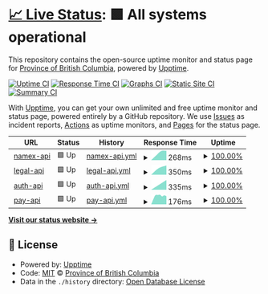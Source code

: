 # [📈 Live Status](https://bcgov.github.io/upptime): <!--live status--> **🟩 All systems operational**

This repository contains the open-source uptime monitor and status page for [Province of British Columbia](https://github.com/bcgov/BC-Policy-Framework-For-GitHub), powered by [Upptime](https://github.com/upptime/upptime).

[![Uptime CI](https://github.com/bcgov/upptime/workflows/Uptime%20CI/badge.svg)](https://github.com/bcgov/upptime/actions?query=workflow%3A%22Uptime+CI%22)
[![Response Time CI](https://github.com/bcgov/upptime/workflows/Response%20Time%20CI/badge.svg)](https://github.com/bcgov/upptime/actions?query=workflow%3A%22Response+Time+CI%22)
[![Graphs CI](https://github.com/bcgov/upptime/workflows/Graphs%20CI/badge.svg)](https://github.com/bcgov/upptime/actions?query=workflow%3A%22Graphs+CI%22)
[![Static Site CI](https://github.com/bcgov/upptime/workflows/Static%20Site%20CI/badge.svg)](https://github.com/bcgov/upptime/actions?query=workflow%3A%22Static+Site+CI%22)
[![Summary CI](https://github.com/bcgov/upptime/workflows/Summary%20CI/badge.svg)](https://github.com/bcgov/upptime/actions?query=workflow%3A%22Summary+CI%22)

With [Upptime](https://upptime.js.org), you can get your own unlimited and free uptime monitor and status page, powered entirely by a GitHub repository. We use [Issues](https://github.com/bcgov/upptime/issues) as incident reports, [Actions](https://github.com/bcgov/upptime/actions) as uptime monitors, and [Pages](https://bcgov.github.io/upptime) for the status page.

<!--start: status pages-->
<!-- This summary is generated by Upptime (https://github.com/upptime/upptime) -->
<!-- Do not edit this manually, your changes will be overwritten -->
<!-- prettier-ignore -->
| URL | Status | History | Response Time | Uptime |
| --- | ------ | ------- | ------------- | ------ |
| <img alt="" src="https://icons.duckduckgo.com/ip3/namex.apps.silver.devops.gov.bc.ca.ico" height="13"> [namex-api](https://namex.apps.silver.devops.gov.bc.ca/api/v1/nr-ops/healthz) | 🟩 Up | [namex-api.yml](https://github.com/bcgov/upptime/commits/HEAD/history/namex-api.yml) | <details><summary><img alt="Response time graph" src="./graphs/namex-api/response-time-week.png" height="20"> 268ms</summary><br><a href="https://bcgov.github.io/upptime/history/namex-api"><img alt="Response time 268" src="https://img.shields.io/endpoint?url=https%3A%2F%2Fraw.githubusercontent.com%2Fbcgov%2Fupptime%2FHEAD%2Fapi%2Fnamex-api%2Fresponse-time.json"></a><br><a href="https://bcgov.github.io/upptime/history/namex-api"><img alt="24-hour response time 268" src="https://img.shields.io/endpoint?url=https%3A%2F%2Fraw.githubusercontent.com%2Fbcgov%2Fupptime%2FHEAD%2Fapi%2Fnamex-api%2Fresponse-time-day.json"></a><br><a href="https://bcgov.github.io/upptime/history/namex-api"><img alt="7-day response time 268" src="https://img.shields.io/endpoint?url=https%3A%2F%2Fraw.githubusercontent.com%2Fbcgov%2Fupptime%2FHEAD%2Fapi%2Fnamex-api%2Fresponse-time-week.json"></a><br><a href="https://bcgov.github.io/upptime/history/namex-api"><img alt="30-day response time 268" src="https://img.shields.io/endpoint?url=https%3A%2F%2Fraw.githubusercontent.com%2Fbcgov%2Fupptime%2FHEAD%2Fapi%2Fnamex-api%2Fresponse-time-month.json"></a><br><a href="https://bcgov.github.io/upptime/history/namex-api"><img alt="1-year response time 268" src="https://img.shields.io/endpoint?url=https%3A%2F%2Fraw.githubusercontent.com%2Fbcgov%2Fupptime%2FHEAD%2Fapi%2Fnamex-api%2Fresponse-time-year.json"></a></details> | <details><summary><a href="https://bcgov.github.io/upptime/history/namex-api">100.00%</a></summary><a href="https://bcgov.github.io/upptime/history/namex-api"><img alt="All-time uptime 100.00%" src="https://img.shields.io/endpoint?url=https%3A%2F%2Fraw.githubusercontent.com%2Fbcgov%2Fupptime%2FHEAD%2Fapi%2Fnamex-api%2Fuptime.json"></a><br><a href="https://bcgov.github.io/upptime/history/namex-api"><img alt="24-hour uptime 100.00%" src="https://img.shields.io/endpoint?url=https%3A%2F%2Fraw.githubusercontent.com%2Fbcgov%2Fupptime%2FHEAD%2Fapi%2Fnamex-api%2Fuptime-day.json"></a><br><a href="https://bcgov.github.io/upptime/history/namex-api"><img alt="7-day uptime 100.00%" src="https://img.shields.io/endpoint?url=https%3A%2F%2Fraw.githubusercontent.com%2Fbcgov%2Fupptime%2FHEAD%2Fapi%2Fnamex-api%2Fuptime-week.json"></a><br><a href="https://bcgov.github.io/upptime/history/namex-api"><img alt="30-day uptime 100.00%" src="https://img.shields.io/endpoint?url=https%3A%2F%2Fraw.githubusercontent.com%2Fbcgov%2Fupptime%2FHEAD%2Fapi%2Fnamex-api%2Fuptime-month.json"></a><br><a href="https://bcgov.github.io/upptime/history/namex-api"><img alt="1-year uptime 100.00%" src="https://img.shields.io/endpoint?url=https%3A%2F%2Fraw.githubusercontent.com%2Fbcgov%2Fupptime%2FHEAD%2Fapi%2Fnamex-api%2Fuptime-year.json"></a></details>
| <img alt="" src="https://icons.duckduckgo.com/ip3/legal-api.apps.silver.devops.gov.bc.ca.ico" height="13"> [legal-api](https://legal-api.apps.silver.devops.gov.bc.ca/ops/healthz) | 🟩 Up | [legal-api.yml](https://github.com/bcgov/upptime/commits/HEAD/history/legal-api.yml) | <details><summary><img alt="Response time graph" src="./graphs/legal-api/response-time-week.png" height="20"> 350ms</summary><br><a href="https://bcgov.github.io/upptime/history/legal-api"><img alt="Response time 350" src="https://img.shields.io/endpoint?url=https%3A%2F%2Fraw.githubusercontent.com%2Fbcgov%2Fupptime%2FHEAD%2Fapi%2Flegal-api%2Fresponse-time.json"></a><br><a href="https://bcgov.github.io/upptime/history/legal-api"><img alt="24-hour response time 350" src="https://img.shields.io/endpoint?url=https%3A%2F%2Fraw.githubusercontent.com%2Fbcgov%2Fupptime%2FHEAD%2Fapi%2Flegal-api%2Fresponse-time-day.json"></a><br><a href="https://bcgov.github.io/upptime/history/legal-api"><img alt="7-day response time 350" src="https://img.shields.io/endpoint?url=https%3A%2F%2Fraw.githubusercontent.com%2Fbcgov%2Fupptime%2FHEAD%2Fapi%2Flegal-api%2Fresponse-time-week.json"></a><br><a href="https://bcgov.github.io/upptime/history/legal-api"><img alt="30-day response time 350" src="https://img.shields.io/endpoint?url=https%3A%2F%2Fraw.githubusercontent.com%2Fbcgov%2Fupptime%2FHEAD%2Fapi%2Flegal-api%2Fresponse-time-month.json"></a><br><a href="https://bcgov.github.io/upptime/history/legal-api"><img alt="1-year response time 350" src="https://img.shields.io/endpoint?url=https%3A%2F%2Fraw.githubusercontent.com%2Fbcgov%2Fupptime%2FHEAD%2Fapi%2Flegal-api%2Fresponse-time-year.json"></a></details> | <details><summary><a href="https://bcgov.github.io/upptime/history/legal-api">100.00%</a></summary><a href="https://bcgov.github.io/upptime/history/legal-api"><img alt="All-time uptime 100.00%" src="https://img.shields.io/endpoint?url=https%3A%2F%2Fraw.githubusercontent.com%2Fbcgov%2Fupptime%2FHEAD%2Fapi%2Flegal-api%2Fuptime.json"></a><br><a href="https://bcgov.github.io/upptime/history/legal-api"><img alt="24-hour uptime 100.00%" src="https://img.shields.io/endpoint?url=https%3A%2F%2Fraw.githubusercontent.com%2Fbcgov%2Fupptime%2FHEAD%2Fapi%2Flegal-api%2Fuptime-day.json"></a><br><a href="https://bcgov.github.io/upptime/history/legal-api"><img alt="7-day uptime 100.00%" src="https://img.shields.io/endpoint?url=https%3A%2F%2Fraw.githubusercontent.com%2Fbcgov%2Fupptime%2FHEAD%2Fapi%2Flegal-api%2Fuptime-week.json"></a><br><a href="https://bcgov.github.io/upptime/history/legal-api"><img alt="30-day uptime 100.00%" src="https://img.shields.io/endpoint?url=https%3A%2F%2Fraw.githubusercontent.com%2Fbcgov%2Fupptime%2FHEAD%2Fapi%2Flegal-api%2Fuptime-month.json"></a><br><a href="https://bcgov.github.io/upptime/history/legal-api"><img alt="1-year uptime 100.00%" src="https://img.shields.io/endpoint?url=https%3A%2F%2Fraw.githubusercontent.com%2Fbcgov%2Fupptime%2FHEAD%2Fapi%2Flegal-api%2Fuptime-year.json"></a></details>
| <img alt="" src="https://icons.duckduckgo.com/ip3/auth-api.apps.silver.devops.gov.bc.ca.ico" height="13"> [auth-api](https://auth-api.apps.silver.devops.gov.bc.ca/ops/healthz) | 🟩 Up | [auth-api.yml](https://github.com/bcgov/upptime/commits/HEAD/history/auth-api.yml) | <details><summary><img alt="Response time graph" src="./graphs/auth-api/response-time-week.png" height="20"> 335ms</summary><br><a href="https://bcgov.github.io/upptime/history/auth-api"><img alt="Response time 335" src="https://img.shields.io/endpoint?url=https%3A%2F%2Fraw.githubusercontent.com%2Fbcgov%2Fupptime%2FHEAD%2Fapi%2Fauth-api%2Fresponse-time.json"></a><br><a href="https://bcgov.github.io/upptime/history/auth-api"><img alt="24-hour response time 335" src="https://img.shields.io/endpoint?url=https%3A%2F%2Fraw.githubusercontent.com%2Fbcgov%2Fupptime%2FHEAD%2Fapi%2Fauth-api%2Fresponse-time-day.json"></a><br><a href="https://bcgov.github.io/upptime/history/auth-api"><img alt="7-day response time 335" src="https://img.shields.io/endpoint?url=https%3A%2F%2Fraw.githubusercontent.com%2Fbcgov%2Fupptime%2FHEAD%2Fapi%2Fauth-api%2Fresponse-time-week.json"></a><br><a href="https://bcgov.github.io/upptime/history/auth-api"><img alt="30-day response time 335" src="https://img.shields.io/endpoint?url=https%3A%2F%2Fraw.githubusercontent.com%2Fbcgov%2Fupptime%2FHEAD%2Fapi%2Fauth-api%2Fresponse-time-month.json"></a><br><a href="https://bcgov.github.io/upptime/history/auth-api"><img alt="1-year response time 335" src="https://img.shields.io/endpoint?url=https%3A%2F%2Fraw.githubusercontent.com%2Fbcgov%2Fupptime%2FHEAD%2Fapi%2Fauth-api%2Fresponse-time-year.json"></a></details> | <details><summary><a href="https://bcgov.github.io/upptime/history/auth-api">100.00%</a></summary><a href="https://bcgov.github.io/upptime/history/auth-api"><img alt="All-time uptime 100.00%" src="https://img.shields.io/endpoint?url=https%3A%2F%2Fraw.githubusercontent.com%2Fbcgov%2Fupptime%2FHEAD%2Fapi%2Fauth-api%2Fuptime.json"></a><br><a href="https://bcgov.github.io/upptime/history/auth-api"><img alt="24-hour uptime 100.00%" src="https://img.shields.io/endpoint?url=https%3A%2F%2Fraw.githubusercontent.com%2Fbcgov%2Fupptime%2FHEAD%2Fapi%2Fauth-api%2Fuptime-day.json"></a><br><a href="https://bcgov.github.io/upptime/history/auth-api"><img alt="7-day uptime 100.00%" src="https://img.shields.io/endpoint?url=https%3A%2F%2Fraw.githubusercontent.com%2Fbcgov%2Fupptime%2FHEAD%2Fapi%2Fauth-api%2Fuptime-week.json"></a><br><a href="https://bcgov.github.io/upptime/history/auth-api"><img alt="30-day uptime 100.00%" src="https://img.shields.io/endpoint?url=https%3A%2F%2Fraw.githubusercontent.com%2Fbcgov%2Fupptime%2FHEAD%2Fapi%2Fauth-api%2Fuptime-month.json"></a><br><a href="https://bcgov.github.io/upptime/history/auth-api"><img alt="1-year uptime 100.00%" src="https://img.shields.io/endpoint?url=https%3A%2F%2Fraw.githubusercontent.com%2Fbcgov%2Fupptime%2FHEAD%2Fapi%2Fauth-api%2Fuptime-year.json"></a></details>
| <img alt="" src="https://icons.duckduckgo.com/ip3/pay-api.apps.silver.devops.gov.bc.ca.ico" height="13"> [pay-api](https://pay-api.apps.silver.devops.gov.bc.ca/ops/healthz) | 🟩 Up | [pay-api.yml](https://github.com/bcgov/upptime/commits/HEAD/history/pay-api.yml) | <details><summary><img alt="Response time graph" src="./graphs/pay-api/response-time-week.png" height="20"> 176ms</summary><br><a href="https://bcgov.github.io/upptime/history/pay-api"><img alt="Response time 176" src="https://img.shields.io/endpoint?url=https%3A%2F%2Fraw.githubusercontent.com%2Fbcgov%2Fupptime%2FHEAD%2Fapi%2Fpay-api%2Fresponse-time.json"></a><br><a href="https://bcgov.github.io/upptime/history/pay-api"><img alt="24-hour response time 176" src="https://img.shields.io/endpoint?url=https%3A%2F%2Fraw.githubusercontent.com%2Fbcgov%2Fupptime%2FHEAD%2Fapi%2Fpay-api%2Fresponse-time-day.json"></a><br><a href="https://bcgov.github.io/upptime/history/pay-api"><img alt="7-day response time 176" src="https://img.shields.io/endpoint?url=https%3A%2F%2Fraw.githubusercontent.com%2Fbcgov%2Fupptime%2FHEAD%2Fapi%2Fpay-api%2Fresponse-time-week.json"></a><br><a href="https://bcgov.github.io/upptime/history/pay-api"><img alt="30-day response time 176" src="https://img.shields.io/endpoint?url=https%3A%2F%2Fraw.githubusercontent.com%2Fbcgov%2Fupptime%2FHEAD%2Fapi%2Fpay-api%2Fresponse-time-month.json"></a><br><a href="https://bcgov.github.io/upptime/history/pay-api"><img alt="1-year response time 176" src="https://img.shields.io/endpoint?url=https%3A%2F%2Fraw.githubusercontent.com%2Fbcgov%2Fupptime%2FHEAD%2Fapi%2Fpay-api%2Fresponse-time-year.json"></a></details> | <details><summary><a href="https://bcgov.github.io/upptime/history/pay-api">100.00%</a></summary><a href="https://bcgov.github.io/upptime/history/pay-api"><img alt="All-time uptime 100.00%" src="https://img.shields.io/endpoint?url=https%3A%2F%2Fraw.githubusercontent.com%2Fbcgov%2Fupptime%2FHEAD%2Fapi%2Fpay-api%2Fuptime.json"></a><br><a href="https://bcgov.github.io/upptime/history/pay-api"><img alt="24-hour uptime 100.00%" src="https://img.shields.io/endpoint?url=https%3A%2F%2Fraw.githubusercontent.com%2Fbcgov%2Fupptime%2FHEAD%2Fapi%2Fpay-api%2Fuptime-day.json"></a><br><a href="https://bcgov.github.io/upptime/history/pay-api"><img alt="7-day uptime 100.00%" src="https://img.shields.io/endpoint?url=https%3A%2F%2Fraw.githubusercontent.com%2Fbcgov%2Fupptime%2FHEAD%2Fapi%2Fpay-api%2Fuptime-week.json"></a><br><a href="https://bcgov.github.io/upptime/history/pay-api"><img alt="30-day uptime 100.00%" src="https://img.shields.io/endpoint?url=https%3A%2F%2Fraw.githubusercontent.com%2Fbcgov%2Fupptime%2FHEAD%2Fapi%2Fpay-api%2Fuptime-month.json"></a><br><a href="https://bcgov.github.io/upptime/history/pay-api"><img alt="1-year uptime 100.00%" src="https://img.shields.io/endpoint?url=https%3A%2F%2Fraw.githubusercontent.com%2Fbcgov%2Fupptime%2FHEAD%2Fapi%2Fpay-api%2Fuptime-year.json"></a></details>

<!--end: status pages-->

[**Visit our status website →**](https://bcgov.github.io/upptime)

## 📄 License

- Powered by: [Upptime](https://github.com/upptime/upptime)
- Code: [MIT](./LICENSE) © [Province of British Columbia](https://github.com/bcgov/BC-Policy-Framework-For-GitHub)
- Data in the `./history` directory: [Open Database License](https://opendatacommons.org/licenses/odbl/1-0/)
